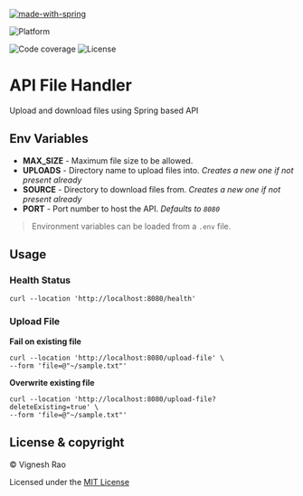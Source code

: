 [![made-with-spring](https://img.shields.io/badge/Made%20with-Java-blue?style=for-the-badge&logo=spring)](https://spring.io/)

![Platform](https://img.shields.io/badge/Platform-Linux|MacOS|Windows-1f425f.svg)

![Code coverage](https://img.shields.io/github/languages/top/thevickypedia/api-file-handler)
![License](https://img.shields.io/github/license/thevickypedia/api-file-handler)

# API File Handler
Upload and download files using Spring based API

## Env Variables
- **MAX_SIZE** - Maximum file size to be allowed.
- **UPLOADS** - Directory name to upload files into. _Creates a new one if not present already_
- **SOURCE** - Directory to download files from. _Creates a new one if not present already_
- **PORT** - Port number to host the API. _Defaults to `8080`_
> Environment variables can be loaded from a `.env` file.

## Usage
### Health Status
```shell
curl --location 'http://localhost:8080/health'
```

### Upload File
**Fail on existing file**
```shell
curl --location 'http://localhost:8080/upload-file' \
--form 'file=@"~/sample.txt"'
```
**Overwrite existing file**
```shell
curl --location 'http://localhost:8080/upload-file?deleteExisting=true' \
--form 'file=@"~/sample.txt"'
```

## License & copyright
&copy; Vignesh Rao

Licensed under the [MIT License](https://github.com/thevickypedia/api-file-handler/blob/main/LICENSE)
